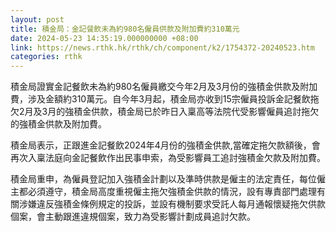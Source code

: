 ```yaml
---
layout: post
title: 積金局：金記餐飲未為約980名僱員供款及附加費約310萬元
date: 2024-05-23 14:35:19.000000000 +08:00
link: https://news.rthk.hk/rthk/ch/component/k2/1754372-20240523.htm
categories: rthk
---
```


積金局證實金記餐飲未為約980名僱員繳交今年2月及3月份的強積金供款及附加費，涉及金額約310萬元。自今年3月起，積金局亦收到15宗僱員投訴金記餐飲拖欠2月及3月的強積金供款，積金局已於昨日入稟高等法院代受影響僱員追討拖欠的強積金供款及附加費。

積金局表示，正跟進金記餐飲2024年4月份的強積金供款,當確定拖欠款額後，會再次入稟法庭向金記餐飲作出民事申索，為受影響員工追討強積金欠款及附加費。

積金局重申，為僱員登記加入強積金計劃以及準時供款是僱主的法定責任，每位僱主都必須遵守，積金局高度重視僱主拖欠強積金供款的情況，設有專責部門處理有關涉嫌違反強積金條例規定的投訴，並設有機制要求受託人每月通報懷疑拖欠供款個案，會主動跟進違規個案，致力為受影響計劃成員追討欠款。
